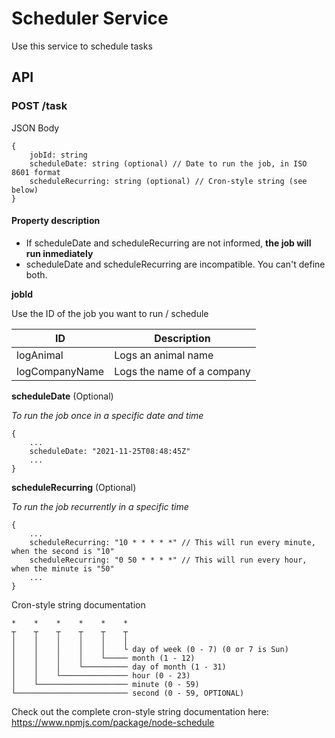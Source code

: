 # Scheduler Service
Use this service to schedule tasks

## API

### POST /task

JSON Body

```
{
    jobId: string
    scheduleDate: string (optional) // Date to run the job, in ISO 8601 format
    scheduleRecurring: string (optional) // Cron-style string (see below)
}
```

#### Property description

* If scheduleDate and scheduleRecurring are not informed, **the job will run inmediately**
* scheduleDate and scheduleRecurring are incompatible. You can't define both.

**jobId**

Use the ID of the job you want to run / schedule

| ID             | Description                |
|----------------|----------------------------|
| logAnimal      | Logs an animal name        |
| logCompanyName | Logs the name of a company |


**scheduleDate** (Optional)

*To run the job once in a specific date and time*

```
{
    ...
    scheduleDate: "2021-11-25T08:48:45Z"
    ...
}
```

**scheduleRecurring** (Optional)

*To run the job recurrently in a specific time*

```
{
    ...
    scheduleRecurring: "10 * * * * *" // This will run every minute, when the second is "10"
    scheduleRecurring: "0 50 * * * *" // This will run every hour, when the minute is "50"
    ...
}
```
Cron-style string documentation

```
*    *    *    *    *    *
┬    ┬    ┬    ┬    ┬    ┬
│    │    │    │    │    │
│    │    │    │    │    └ day of week (0 - 7) (0 or 7 is Sun)
│    │    │    │    └───── month (1 - 12)
│    │    │    └────────── day of month (1 - 31)
│    │    └─────────────── hour (0 - 23)
│    └──────────────────── minute (0 - 59)
└───────────────────────── second (0 - 59, OPTIONAL)
```

Check out the complete cron-style string documentation here: https://www.npmjs.com/package/node-schedule





